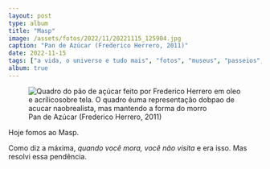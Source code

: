```yaml
---
layout: post
type: album
title: "Masp"
image: /assets/fotos/2022/11/20221115_125904.jpg
caption: "Pan de Azúcar (Frederico Herrero, 2011)"
date: 2022-11-15
tags: ["a vida, o universo e tudo mais", "fotos", "museus", "passeios", "pandemia"]
album: true
---
```

<figure class="foto-post">
    <img src="{{ site.baseurl }}/assets/fotos/2022/11/20221115_125904.jpg" alt="Quadro do pão de açúcar feito por Frederico Herrero em oleo e acrílicosobre tela. O quadro éuma representação dobpao de acucar naobrealista, mas mantendo a forma do morro" title="Quadro Pan de Azúcar (Frederico Herrero">
<figcaption>Pan de Azúcar (Frederico Herrero, 2011)</figcaption>
</figure>
Hoje fomos ao Masp.  

Como diz a máxima, *quando você mora, você não visita* e era isso. Mas resolvi essa pendência.